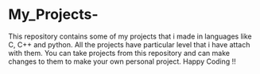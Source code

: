 # My_Projects-
This repository contains some of my projects that i made in languages  like C, C++ and python. All the projects have particular level that i have attach with them. You can take projects from this repository and can make changes to them to make your own personal project.
Happy Coding !!

